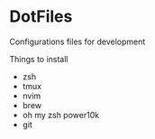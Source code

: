 # DotFiles
Configurations files for development

Things to install
- zsh
- tmux
- nvim
- brew
- oh my zsh power10k
- git
